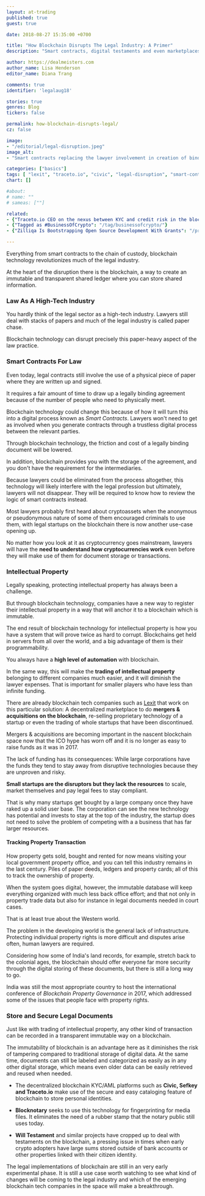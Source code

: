 ```yaml
---
layout: at-trading
published: true
guest: true

date: 2018-08-27 15:35:00 +0700

title: "How Blockchain Disrupts The Legal Industry: A Primer"
description: "Smart contracts, digital testaments and even marketplaces to trade whole discontinued startups are here."

author: https://dealmeisters.com
author_name: Lisa Henderson
editor_name: Diana Trang

comments: true
identifier: 'legalaug18'

stories: true
genres: Blog
tickers: false

permalink: how-blockchain-disrupts-legal/
cz: false

image:
- "/editorial/legal-disruption.jpeg"
image_alt:
- "Smart contracts replacing the lawyer involvement in creation of binding legal agreements, reducing the back office costs."

categories: ["basics"]
tags: [ "lexit", "traceto.io", "civic", "legal-disruption", "smart-contracts", "digital-testament", "business-of-crypto", "fintech", "digital-testament"]
chart: []

#about:
# name: ""
# sameas: [""]

related:
- {"Traceto.io CEO on the nexus between KYC and credit risk in the blockchain industry": "/traceto-interview/"}
- {"Tagged as #BusinessOfCrypto": "/tag/businessofcrypto/"}
- {"Zilliqa Is Bootstrapping Open Source Development With Grants": "/press/zilliqa/"}

---
```


Everything from smart contracts to the chain of custody, blockchain technology revolutionizes much of the legal industry.

At the heart of the disruption there is the blockchain, a way to create an immutable and transparent shared ledger where you can store shared information.


### Law As A High-Tech Industry

You hardly think of the legal sector as a high-tech industry. Lawyers still deal with stacks of papers and much of the legal industry is called paper chase.

Blockchain technology can disrupt precisely this paper-heavy aspect of the law practice.

### Smart Contracts For Law

Even today, legal contracts still involve the use of a physical piece of paper where they are written up and signed.

It requires a fair amount of time to draw up a legally binding agreement because of the number of people who need to physically meet.

Blockchain technology could change this because of how it will turn this into a digital process known as *Smart Contracts*. Lawyers won't need to get as involved when you generate contracts through a trustless digital process between the relevant parties.

Through blockchain technology, the friction and cost of a legally binding document will be lowered.

In addition, blockchain provides you with the storage of the agreement, and you don't have the requirement for the intermediaries.

Because lawyers could be eliminated from the process altogether, this technology will likely interfere with the legal profession but ultimately, lawyers will not disappear. They will be required to know how to review the logic of smart contracts instead.

Most lawyers probably first heard about cryptoassets when the anonymous or pseudonymous nature of some of them encouraged criminals to use them, with legal startups on the blockchain there is now another use-case opening up.

No matter how you look at it as cryptocurrency goes mainstream, lawyers will have the **need to understand how cryptocurrencies work** even before they will make use of them for document storage or transactions.

### Intellectual Property

Legally speaking, protecting intellectual property has always been a challenge.

But through blockchain technology, companies have a new way to register their intellectual property in a way that will anchor it to a blockchain which is immutable.

The end result of blockchain technology for intellectual property is how you have a system that will prove twice as hard to corrupt. Blockchains get held in servers from all over the world, and a big advantage of them is their programmability.

You always have a **high level of automation** with blockchain.

In the same way, this will make the **trading of intellectual property** belonging to different companies much easier, and it will diminish the lawyer expenses. That is important for smaller players who have less than infinite funding.

There are already blockchain tech companies such as [Lexit](https://www.thebusinessofcrypto.com/company/lexit/) that work on this particular solution: A decentralized marketplace to do **mergers & acquisitions on the blockchain**, re-selling proprietary technology of a startup or even the trading of whole startups that have been discontinued.

Mergers & acquisitions are becoming important in the nascent blockchain space now that the ICO hype has worn off and it is no longer as easy to raise funds as it was in 2017.

The lack of funding has its consequences: While large corporations have the funds they tend to stay away from disruptive technologies because they are unproven and risky.

**Small startups are the disruptors but they lack the resources** to scale, market themselves and pay legal fees to stay compliant.

That is why many startups get bought by a large company once they have raked up a solid user base. The corporation can see the new technology has potential and invests to stay at the top of the industry, the startup does not need to solve the problem of competing with a a business that has far larger resources.

#### Tracking Property Transaction

How property gets sold, bought and rented for now means visiting your local government property office, and you can tell this industry remains in the last century. Piles of paper deeds, ledgers and property cards; all of this to track the ownership of property.

When the system goes digital, however, the immutable database will keep everything organized with much less back office effort; and that not only in property trade data but also for instance in legal documents needed in court cases.

That is at least true about the Western world.

The problem in the developing world is the general lack of infrastructure. Protecting individual property rights is more difficult and disputes arise often, human lawyers are required.

Considering how some of India's land records, for example, stretch back to the colonial ages, the blockchain should offer everyone far more security through the digital storing of these documents, but there is still a long way to go.

India was still the most appropriate country to host the international conference of *Blockchain Property Governance* in 2017, which addressed some of the issues that people face with property rights.


### Store and Secure Legal Documents

Just like with trading of intellectual property, any other kind of transaction can be recorded in a transparent immutable way on a blockchain.

The immutability of blockchain is an advantage here as it diminishes the risk of tampering compared to traditional storage of digital data. At the same time, documents can still be labeled and categorized as easily as in any other digital storage, which means even older data can be easily retrieved and reused when needed.

* The decentralized blockchain KYC/AML platforms such as **Civic, Sefkey and Traceto.io** make use of the secure and easy cataloging feature of blockchain to store personal identities.

* **Blocknotary** seeks to use this technology for fingerprinting for media files. It eliminates the need of a rubber stamp that the notary public still uses today.

* **Will Testament** and similar projects have cropped up to deal with testaments on the blockchain, a pressing issue in times when early crypto adopters have large sums stored outside of bank accounts or other properties linked with their citizen identity.

The legal implementations of blockchain are still in an very early experimental phase. It is still a use case worth watching to see what kind of changes will be coming to the legal industry and which of the emerging blockchain tech companies in the space will make a breakthrough.
